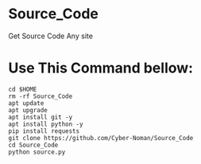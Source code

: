 # Source_Code
Get Source Code Any site


# Use This Command bellow: 

```
cd $HOME
rm -rf Source_Code
apt update
apt upgrade
apt install git -y
apt install python -y
pip install requests
git clone https://github.com/Cyber-Noman/Source_Code
cd Source_Code
python source.py
```

